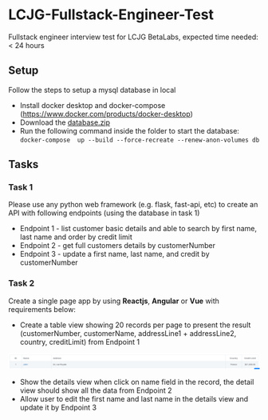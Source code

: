 # LCJG-Fullstack-Engineer-Test

Fullstack engineer interview test for LCJG BetaLabs, expected time needed: < 24 hours

## Setup
Follow the steps to setup a mysql database in local
- Install docker desktop and docker-compose (https://www.docker.com/products/docker-desktop)
- Download the [database.zip](https://raw.githubusercontent.com/ayking/LCJG-Backend-Engineer-Test/master/database.zip)
- Run the following command inside the folder to start the database: `docker-compose  up --build --force-recreate --renew-anon-volumes db`

## Tasks

### Task 1
Please use any python web framework (e.g. flask, fast-api, etc) to create an API with following endpoints (using the database in task 1)

- Endpoint 1 - list customer basic details and able to search by first name, last name and order by credit limit
- Endpoint 2 - get full customers details by customerNumber
- Endpoint 3 - update a first name, last name, and credit by customerNumber


### Task 2
Create a single page app by using **Reactjs**, **Angular** or **Vue** with requirements below: 

- Create a table view showing 20 records per page to present the result (customerNumber, customerName, addressLine1 + addressLine2, country, creditLimit) from Endpoint 1

![Row](https://github.com/LCJG-BetaLabs/LCJG-Fullstack-Engineer-Test/blob/main/demo%20row.png?raw=true)
- Show the details view when click on name field in the record, the detail view should show all the data from Endpoint 2
- Allow user to edit the first name and last name in the details view and update it by Endpoint 3

